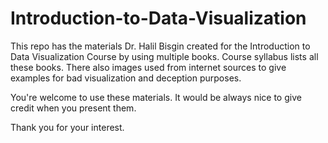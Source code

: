 # Introduction-to-Data-Visualization
This repo has the materials Dr. Halil Bisgin created for the Introduction to Data Visualization Course by using multiple books. Course syllabus lists all these books. There also images used from internet sources to give examples for bad visualization and deception purposes. 

You're welcome to use these materials. It would be always nice to give credit when you present them. 

Thank you for your interest. 
